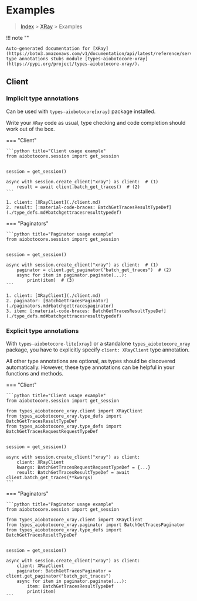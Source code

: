 # Examples

> [Index](../README.md) > [XRay](./README.md) > Examples

!!! note ""

    Auto-generated documentation for [XRay](https://boto3.amazonaws.com/v1/documentation/api/latest/reference/services/xray.html#XRay)
    type annotations stubs module [types-aiobotocore-xray](https://pypi.org/project/types-aiobotocore-xray/).

## Client

### Implicit type annotations

Can be used with `types-aiobotocore[xray]` package installed.

Write your `XRay` code as usual,
type checking and code completion should work out of the box.



=== "Client"

    ```python title="Client usage example"
    from aiobotocore.session import get_session


    session = get_session()

    async with session.create_client("xray") as client:  # (1)
        result = await client.batch_get_traces()  # (2)
    ```

    1. client: [XRayClient](./client.md)
    2. result: [:material-code-braces: BatchGetTracesResultTypeDef](./type_defs.md#batchgettracesresulttypedef) 



=== "Paginators"

    ```python title="Paginator usage example"
    from aiobotocore.session import get_session


    session = get_session()

    async with session.create_client("xray") as client:  # (1)
        paginator = client.get_paginator("batch_get_traces")  # (2)
        async for item in paginator.paginate(...):
            print(item)  # (3)
    ```

    1. client: [XRayClient](./client.md)
    2. paginator: [BatchGetTracesPaginator](./paginators.md#batchgettracespaginator)
    3. item: [:material-code-braces: BatchGetTracesResultTypeDef](./type_defs.md#batchgettracesresulttypedef) 




### Explicit type annotations

With `types-aiobotocore-lite[xray]`
or a standalone `types_aiobotocore_xray` package, you have to explicitly specify
`client: XRayClient` type annotation.

All other type annotations are optional, as types should be discovered automatically.
However, these type annotations can be helpful in your functions and methods.


=== "Client"

    ```python title="Client usage example"
    from aiobotocore.session import get_session

    from types_aiobotocore_xray.client import XRayClient
    from types_aiobotocore_xray.type_defs import BatchGetTracesResultTypeDef
    from types_aiobotocore_xray.type_defs import BatchGetTracesRequestRequestTypeDef


    session = get_session()

    async with session.create_client("xray") as client:
        client: XRayClient
        kwargs: BatchGetTracesRequestRequestTypeDef = {...}
        result: BatchGetTracesResultTypeDef = await client.batch_get_traces(**kwargs)
    ```



=== "Paginators"

    ```python title="Paginator usage example"
    from aiobotocore.session import get_session

    from types_aiobotocore_xray.client import XRayClient
    from types_aiobotocore_xray.paginator import BatchGetTracesPaginator
    from types_aiobotocore_xray.type_defs import BatchGetTracesResultTypeDef


    session = get_session()

    async with session.create_client("xray") as client:
        client: XRayClient
        paginator: BatchGetTracesPaginator = client.get_paginator("batch_get_traces")
        async for item in paginator.paginate(...):
            item: BatchGetTracesResultTypeDef
            print(item)
    ```


